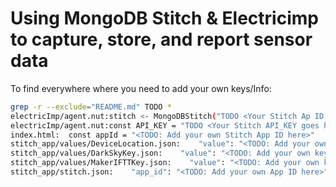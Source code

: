 # Using MongoDB Stitch & Electricimp to capture, store, and report sensor data

To find everywhere where you need to add your own keys/Info:

```bash
grep -r --exclude="README.md" TODO *
electricImp/agent.nut:stitch <- MongoDBStitch("TODO <Your Stitch Ap ID goes here>");
electricImp/agent.nut:const API_KEY = "TODO <Your Stitch API_KEY goes here>";
index.html:  const appId = "<TODO: Add your own Stitch App ID here>"
stitch_app/values/DeviceLocation.json:    "value": "<TODO: Add your own location here 51.520,-0.737>",
stitch_app/values/DarkSkyKey.json:    "value": "<TODO: Add your own key here?>",
stitch_app/values/MakerIFTTKey.json:    "value": "<TODO: Add your own key here>",
stitch_app/stitch.json:    "app_id": "<TODO: Add your own App ID here>",
```

